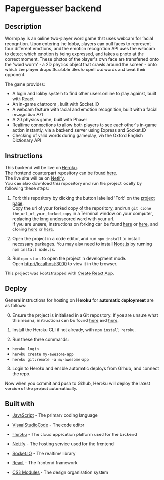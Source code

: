 # Paperguesser backend

## Description

Wormplay is an online two-player word game that uses webcam for facial recognition. Upon entering the lobby, players can pull faces to represent four different emotions, and the emotion recognition API uses the webcam to detect which emotion is being expressed, and takes a photo at the correct moment. These photos of the player's own face are transferred onto the 'word worm' - a 2D physics object that crawls around the screen - onto which the player drops Scrabble tiles to spell out words and beat their opponent.

The game provides:

- A login and lobby system to find other users online to play against, built with React
- An in-game chatroom , built with Socket.IO
- A webcam feature with facial and emotion recognition, built with a facial recognition API
- A 2D physics game, built with Phaser
- Realtime connections to allow both players to see each other's in-game action instantly, via a backend server using Express and Socket.IO
- Checking of valid words during gameplay, via the Oxford English Dictionary API

## Instructions

This backend will be live on [Heroku](https://paperguesser-server.herokuapp.com/).
<br/>
The frontend counterpart repository can be found [here](https://github.com/chicorycolumn/Paperguesser-frontend).
<br/>
The live site will be on [Netlify](https://paperguesser.netlify.app/).
<br/>
You can also download this repository and run the project locally by following these steps:

1. Fork this repository by clicking the button labelled 'Fork' on the [project page](https://github.com/chicorycolumn/Paperguesser-backend).
   <br/>
   Copy the url of your forked copy of the repository, and run `git clone the_url_of_your_forked_copy` in a Terminal window on your computer, replacing the long underscored word with your url.
   <br/>
   If you are unsure, instructions on forking can be found [here](https://guides.github.com/activities/forking/) or [here](https://www.toolsqa.com/git/git-fork/), and cloning [here](https://www.wikihow.com/Clone-a-Repository-on-Github) or [here](https://www.howtogeek.com/451360/how-to-clone-a-github-repository/).

2. Open the project in a code editor, and run `npm install` to install necessary packages. You may also need to install [Node.js](https://nodejs.org/en/) by running `npm install node.js`.

3. Run `npm start` to open the project in development mode.
   <br/>
   Open [http://localhost:3000](http://localhost:3000) to view it in the browser.

This project was bootstrapped with [Create React App](https://github.com/facebook/create-react-app).

## Deploy

General instructions for hosting on **Heroku** for **automatic deployment** are as follows:

0. Ensure the project is initialised in a Git repository. If you are unsure what this means, instructions can be found [here](https://medium.com/@JinnaBalu/initialize-local-git-repository-push-to-the-remote-repository-787f83ff999) and [here](https://www.theserverside.com/video/How-to-create-a-local-repository-with-the-git-init-command).

1. Install the Heroku CLI if not already, with `npm install heroku`.

2. Run these three commands:

- `heroku login`
- `heroku create my-awesome-app`
- `heroku git:remote -a my-awesome-app`

3. Login to Heroku and enable automatic deploys from Github, and connect the repo.

Now when you commit and push to Github, Heroku will deploy the latest version of the project automatically.

## Built with

- [JavaScript](https://www.javascript.com/) - The primary coding language
- [VisualStudioCode](https://code.visualstudio.com/) - The code editor

- [Heroku](https://www.heroku.com/) - The cloud application platform used for the backend
- [Netlify](https://www.netlify.com/) - The hosting service used for the frontend

- [Socket.IO](https://socket.io/) - The realtime library

- [React](https://reactjs.org/) - The frontend framework
- [CSS Modules](https://github.com/css-modules/css-modules) - The design organisation system
